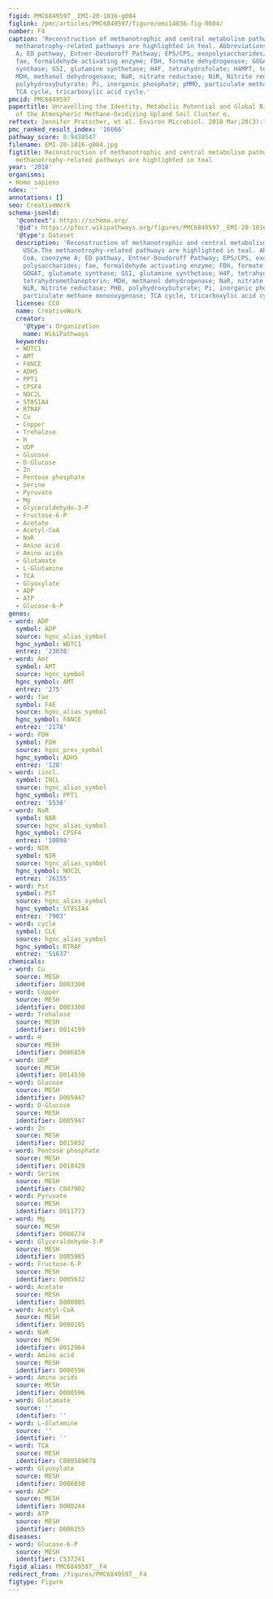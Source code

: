```yaml
---
figid: PMC6849597__EMI-20-1016-g004
figlink: /pmc/articles/PMC6849597/figure/emi14036-fig-0004/
number: F4
caption: 'Reconstruction of methanotrophic and central metabolism pathways in USCα.The
  methanotrophy‐related pathways are highlighted in teal. Abbreviations: CoA, coenzyme
  A; ED pathway, Entner‐Doudoroff Pathway; EPS/CPS, exopolysaccharides/capsular polysaccharides;
  fae, formaldehyde activating enzyme; FDH, formate dehydrogenase; GOGAT, glutamate
  synthase; GSI, glutamine synthetase; H4F, tetrahydrofolate; H4MPT, tetrahydromethanopterin;
  MDH, methanol dehydrogenase; NaR, nitrate reductase; NiR, Nitrite reductase; PHB,
  polyhydroxybutyrate; Pi, inorganic phosphate; pMMO, particulate methane monooxygenase;
  TCA cycle, tricarboxylic acid cycle.'
pmcid: PMC6849597
papertitle: Unravelling the Identity, Metabolic Potential and Global Biogeography
  of the Atmospheric Methane‐Oxidizing Upland Soil Cluster α.
reftext: Jennifer Pratscher, et al. Environ Microbiol. 2018 Mar;20(3):1016-1029.
pmc_ranked_result_index: '16666'
pathway_score: 0.9438547
filename: EMI-20-1016-g004.jpg
figtitle: Reconstruction of methanotrophic and central metabolism pathways in USCA.The
  methanotrophy‐related pathways are highlighted in teal
year: '2018'
organisms:
- Homo sapiens
ndex: ''
annotations: []
seo: CreativeWork
schema-jsonld:
  '@context': https://schema.org/
  '@id': https://pfocr.wikipathways.org/figures/PMC6849597__EMI-20-1016-g004.html
  '@type': Dataset
  description: 'Reconstruction of methanotrophic and central metabolism pathways in
    USCα.The methanotrophy‐related pathways are highlighted in teal. Abbreviations:
    CoA, coenzyme A; ED pathway, Entner‐Doudoroff Pathway; EPS/CPS, exopolysaccharides/capsular
    polysaccharides; fae, formaldehyde activating enzyme; FDH, formate dehydrogenase;
    GOGAT, glutamate synthase; GSI, glutamine synthetase; H4F, tetrahydrofolate; H4MPT,
    tetrahydromethanopterin; MDH, methanol dehydrogenase; NaR, nitrate reductase;
    NiR, Nitrite reductase; PHB, polyhydroxybutyrate; Pi, inorganic phosphate; pMMO,
    particulate methane monooxygenase; TCA cycle, tricarboxylic acid cycle.'
  license: CC0
  name: CreativeWork
  creator:
    '@type': Organization
    name: WikiPathways
  keywords:
  - WDTC1
  - AMT
  - FANCE
  - ADH5
  - PPT1
  - CPSF4
  - NOC2L
  - ST8SIA4
  - RTRAF
  - Cu
  - Copper
  - Trehalose
  - H
  - UDP
  - Glucose
  - D-Glucose
  - Zn
  - Pentose phosphate
  - Serine
  - Pyruvate
  - Mg
  - Glyceraldehyde-3-P
  - Fructose-6-P
  - Acetate
  - Acetyl-CoA
  - NaR
  - Amino acid
  - Amino acids
  - Glutamate
  - L-Glutamine
  - TCA
  - Glyoxylate
  - ADP
  - ATP
  - Glucose-6-P
genes:
- word: ADP
  symbol: ADP
  source: hgnc_alias_symbol
  hgnc_symbol: WDTC1
  entrez: '23038'
- word: Amt
  symbol: AMT
  source: hgnc_symbol
  hgnc_symbol: AMT
  entrez: '275'
- word: fae
  symbol: FAE
  source: hgnc_alias_symbol
  hgnc_symbol: FANCE
  entrez: '2178'
- word: FDH
  symbol: FDH
  source: hgnc_prev_symbol
  hgnc_symbol: ADH5
  entrez: '128'
- word: (incl.
  symbol: INCL
  source: hgnc_alias_symbol
  hgnc_symbol: PPT1
  entrez: '5538'
- word: NaR
  symbol: NAR
  source: hgnc_alias_symbol
  hgnc_symbol: CPSF4
  entrez: '10898'
- word: NIR
  symbol: NIR
  source: hgnc_alias_symbol
  hgnc_symbol: NOC2L
  entrez: '26155'
- word: Pst
  symbol: PST
  source: hgnc_alias_symbol
  hgnc_symbol: ST8SIA4
  entrez: '7903'
- word: суcle
  symbol: CLE
  source: hgnc_alias_symbol
  hgnc_symbol: RTRAF
  entrez: '51637'
chemicals:
- word: Cu
  source: MESH
  identifier: D003300
- word: Copper
  source: MESH
  identifier: D003300
- word: Trehalose
  source: MESH
  identifier: D014199
- word: H
  source: MESH
  identifier: D006859
- word: UDP
  source: MESH
  identifier: D014530
- word: Glucose
  source: MESH
  identifier: D005947
- word: D-Glucose
  source: MESH
  identifier: D005947
- word: Zn
  source: MESH
  identifier: D015032
- word: Pentose phosphate
  source: MESH
  identifier: D010429
- word: Serine
  source: MESH
  identifier: C047902
- word: Pyruvate
  source: MESH
  identifier: D011773
- word: Mg
  source: MESH
  identifier: D008274
- word: Glyceraldehyde-3-P
  source: MESH
  identifier: D005985
- word: Fructose-6-P
  source: MESH
  identifier: D005632
- word: Acetate
  source: MESH
  identifier: D000085
- word: Acetyl-CoA
  source: MESH
  identifier: D000105
- word: NaR
  source: MESH
  identifier: D012964
- word: Amino acid
  source: MESH
  identifier: D000596
- word: Amino acids
  source: MESH
  identifier: D000596
- word: Glutamate
  source: ''
  identifier: ''
- word: L-Glutamine
  source: ''
  identifier: ''
- word: TCA
  source: MESH
  identifier: C000589078
- word: Glyoxylate
  source: MESH
  identifier: D006038
- word: ADP
  source: MESH
  identifier: D000244
- word: ATP
  source: MESH
  identifier: D000255
diseases:
- word: Glucose-6-P
  source: MESH
  identifier: C537241
figid_alias: PMC6849597__F4
redirect_from: /figures/PMC6849597__F4
figtype: Figure
---
```

